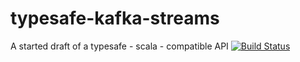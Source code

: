 # typesafe-kafka-streams
A started draft of a typesafe - scala - compatible API
[![Build Status](https://travis-ci.org/ogirardot/typesafe-kafka-streams.svg?branch=master)](https://travis-ci.org/ogirardot/typesafe-kafka-streams)
